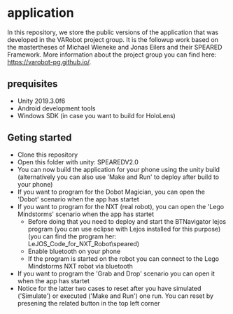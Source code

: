# application
In this repository, we store the public versions of the application that was developed in the VARobot project group. It is the followup work based on the mastertheses of Michael Wieneke and Jonas Eilers and their SPEARED Framework. More information about the project group you can find here: https://varobot-pg.github.io/. 
## prequisites
- Unity 2019.3.0f6
- Android development tools
- Windows SDK (in case you want to build for HoloLens)
## Geting started
- Clone this repository
- Open this folder with unity: SPEAREDV2.0
- You can now build the application for your phone using the unity build (alternatively you can also use 'Make and Run' to deploy after build to your phone)
- If you want to program for the Dobot Magician, you can open the 'Dobot' scenario when the app has startet
- If you want to program for the NXT (real robot), you can open the 'Lego Mindstorms' scenario when the app has startet
  - Before doing that you need to deploy and start the BTNavigator lejos program (you can use eclipse with Lejos installed for this purpose) (you can find the program her: LeJOS_Code_for_NXT_Robot\speared)
  - Enable bluetooth on your phone
  - If the program is started on the robot you can connect to the Lego Mindstorms NXT robot via bluetooth
- If you want to program the 'Grab and Drop' scenario you can open it when the app has startet
- Notice for the latter two cases to reset after you have simulated ('Simulate') or executed ('Make and Run') one run. You can reset by presening the related button in the top left corner
